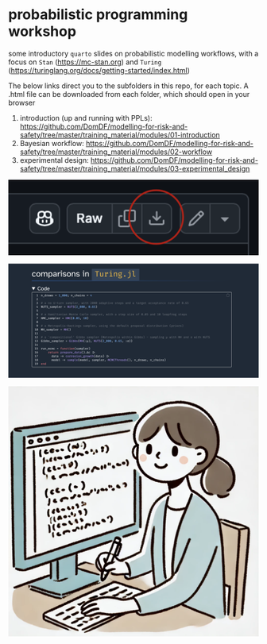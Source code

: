 # probabilistic programming workshop

some introductory `quarto` slides on probabilistic modelling workflows, with a focus on `Stan` (https://mc-stan.org) and `Turing` (https://turinglang.org/docs/getting-started/index.html)

The below links direct you to the subfolders in this repo, for each topic.
A .html file can be downloaded from each folder, which should open in your browser

 1. introduction (up and running with PPLs): 
    https://github.com/DomDF/modelling-for-risk-and-safety/tree/master/training_material/modules/01-introduction
 2. Bayesian workflow: 
    https://github.com/DomDF/modelling-for-risk-and-safety/tree/master/training_material/modules/02-workflow
 3. experimental design: 
    https://github.com/DomDF/modelling-for-risk-and-safety/tree/master/training_material/modules/03-experimental_design

![navigate to a presentation file, then click here](https://github.com/DomDF/modelling-for-risk-and-safety/blob/master/training_material/figures/save_presentations.png)

![example slide](https://github.com/DomDF/modelling-for-risk-and-safety/blob/master/training_material/figures/example_slide.png)

![up and running with ppls](https://github.com/DomDF/modelling-for-risk-and-safety/blob/master/training_material/figures/coding.png)
